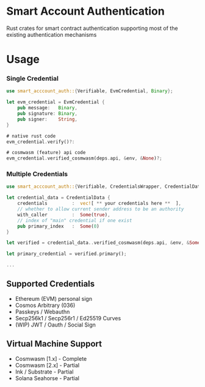 # Smart Account Authentication

Rust crates for smart contract authentication supporting most of the existing authentication mechanisms

# Usage 

### Single Credential
```rust
use smart_acccount_auth::{Verifiable, EvmCredential, Binary};

let evm_credential = EvmCredential {
    pub message:   Binary,
    pub signature: Binary,
    pub signer:    String,
}

# native rust code
evm_credential.verify()?:

# cosmwasm (feature) api code
evm_credential.verified_cosmwasm(deps.api, &env, &None)?;
```

### Multiple Credentials

```rust
use smart_acccount_auth::{Verifiable, CredentialsWrapper, CredentialData};

let credential_data = CredentialData {
    credentials         :  vec![ ** your credentials here **  ],
    // whether to allow current sender address to be an authority 
    with_caller         :  Some(true),
    // index of "main" credential if one exist 
    pub primary_index   :  Some(0)
}

let verified = credential_data..verified_cosmwasm(deps.api, &env, &Some(info)?;

let primary_credential = verified.primary();

...

```

## Supported Credentials
- Ethereum (EVM) personal sign
- Cosmos Arbitrary (036)
- Passkeys / Webauthn
- Secp256k1 / Secp256r1 / Ed25519 Curves
- (WIP) JWT / Oauth / Social Sign

## Virtual Machine Support
- Cosmwasm [1.x]  -  Complete
- Cosmwasm [2.x]  -  Partial
- Ink / Substrate -  Partial
- Solana Seahorse -  Partial
